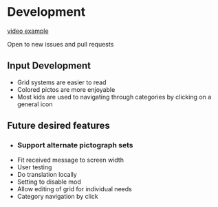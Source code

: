 # Development

[video example](https://photos.app.goo.gl/rG3nujY5LnPR7PsF8)

Open to new issues and pull requests

## Input Development

- Grid systems are easier to read
- Colored pictos are more enjoyable
- Most kids are used to navigating through categories by clicking on a general icon

## Future desired features

- ### Support alternate pictograph sets
- Fit received message to screen width
- User testing
- Do translation locally
- Setting to disable mod
- Allow editing of grid for individual needs
- Category navigation by click
